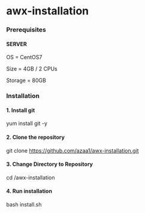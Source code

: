 # awx-installation

### Prerequisites

#### SERVER

OS = CentOS7

Size = 4GB / 2 CPUs

Storage = 80GB

### Installation

#### 1. Install git

yum install git -y

#### 2. Clone the repository

git clone https://github.com/azaa1/awx-installation.git

#### 3. Change Directory to Repository

cd  /awx-installation

#### 4. Run installation

bash install.sh
